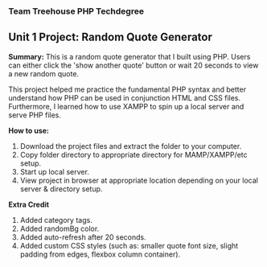 ### Team Treehouse PHP Techdegree

## Unit 1 Project: Random Quote Generator

**Summary:** This is a random quote generator that I built using PHP.  Users can either click the 'show another quote' button or wait 20 seconds to view a new random quote. 

This project helped me practice the fundamental PHP syntax and better understand how PHP can be used in conjunction HTML and CSS files.  Furthermore, I learned how to use XAMPP to spin up a local server and serve PHP files.


**How to use:**

1. Download the project files and extract the folder to your computer.
2. Copy folder directory to appropriate directory for MAMP/XAMPP/etc setup.
3. Start up local server.
4. View project in browser at appropriate location depending on your local server & directory setup.


**Extra Credit**

1. Added category tags.
2. Added randomBg color.
3. Added auto-refresh after 20 seconds.
4. Added custom CSS styles (such as: smaller quote font size, slight padding from edges, flexbox column container).